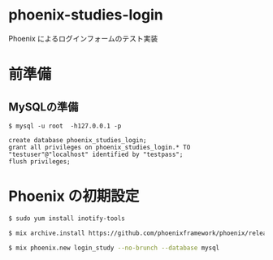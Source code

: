 # phoenix-studies-login
Phoenix によるログインフォームのテスト実装

# 前準備
## MySQLの準備
```
$ mysql -u root  -h127.0.0.1 -p

create database phoenix_studies_login;
grant all privileges on phoenix_studies_login.* TO "testuser"@"localhost" identified by "testpass";
flush privileges;
```

# Phoenix の初期設定

```bash
$ sudo yum install inotify-tools

$ mix archive.install https://github.com/phoenixframework/phoenix/releases/download/v1.1.0/phoenix_new-1.1.0.ez

$ mix phoenix.new login_study --no-brunch --database mysql
```
